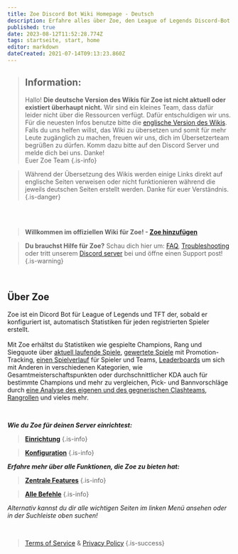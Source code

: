 ```yaml
---
title: Zoe Discord Bot Wiki Homepage - Deutsch
description: Erfahre alles über Zoe, den League of Legends Discord-Bot.
published: true
date: 2023-08-12T11:52:28.774Z
tags: startseite, start, home
editor: markdown
dateCreated: 2021-07-14T09:13:23.860Z
---
```


> ## Information:
>Hallo!
**Die deutsche Version des Wikis für Zoe ist nicht aktuell oder existiert überhaupt nicht.** Wir sind ein kleines Team, dass dafür leider nicht über die Ressourcen verfügt. Dafür entschuldigen wir uns. Für die neuesten Infos benutze bitte die [englische Version des Wikis](https://wiki.zoe-discord-bot.ch/en/home). <br>
>Falls du uns helfen willst, das Wiki zu übersetzen und somit für mehr Leute zugänglich zu machen, freuen wir uns, dich im Übersetzerteam begrüßen zu dürfen. Komm dazu bitte auf den Discord Server und melde dich bei uns. Danke! <br>
>Euer Zoe Team
>{.is-info}


>Während der Übersetzung des Wikis werden einige Links direkt auf englische Seiten verweisen oder nicht funktionieren während die jeweils deutschen Seiten erstellt werden. Danke für euer Verständnis.
>{.is-danger}

<br><br>

> **Willkommen im offiziellen Wiki für Zoe!  - [**Zoe hinzufügen**](https://zoe-discord-bot.ch/invite.html)** 

> **Du brauchst Hilfe für Zoe?**  Schau dich hier um: [FAQ](/en/faq), [Troubleshooting](/en/troubleshooting) oder tritt unserem [Discord server](https://discord.gg/4Rxrzsxb7d) bei und öffne einen Support post!
> {.is-warning}

<br>

## Über Zoe


Zoe ist ein Dicord Bot für League of Legends und TFT der, sobald er konfiguriert ist, automatisch Statistiken für jeden registrierten Spieler erstellt. <br> <br> Mit Zoe erhältst du Statistiken wie gespielte Champions, Rang und Siegquote über [aktuell laufende Spiele](/en/features/infoChannel), [gewertete Spiele](/en/features/rankChannel) mit Promotion-Tracking,  [einen Spielverlauf](/en/features/matchhistoryChannel) für Spieler und Teams, [Leaderboards](/en/features/leaderboards) um sich mit Anderen in verschiedenen Kategorien, wie Gesamtmeisterschaftspunkten oder durchschnittlicher KDA auch für bestimmte Champions und mehr zu vergleichen, Pick- und Bannvorschläge durch [eine Analyse des eigenen und des gegnerischen Clashteams](/en/features/clashChannel), [Rangrollen](/en/features/rankroles) und vieles mehr.

<br>

_**Wie du Zoe für deinen Server einrichtest:**_
> [**Einrichtung**](/de/setup)
 >{.is-info}
 
 >[**Konfiguration**](/en/Zoe-Configuration)
  >{.is-info}


_**Erfahre mehr über alle Funktionen, die Zoe zu bieten hat:**_
> [**Zentrale Features**](/en/features)
 >{.is-info}
 
 >[**Alle Befehle**](/en/commands)
  >{.is-info}
  
*Alternativ kannst du dir alle wichtigen Seiten im linken Menü ansehen oder in der Suchleiste oben suchen!*

<br>



>[Terms of Service](https://zoe-discord-bot.ch/terms-of-service.html) & [Privacy Policy](https://zoe-discord-bot.ch/privacy-policy.html)
>{.is-success}

